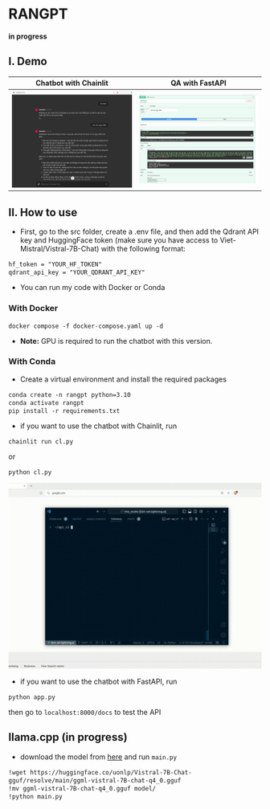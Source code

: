 # RANGPT
**in progress**
## I. Demo

|Chatbot with Chainlit       | QA with FastAPI                         |
|----------------------------|----------------------------|
| ![demo](assets/images/cl_demo_img.png)| ![demo](assets/images/fastapi_demo_img.png) |

## II. How to use 
- First, go to the src folder, create a .env file, and then add the Qdrant API key and HuggingFace token (make sure you have access to Viet-Mistral/Vistral-7B-Chat) with the following format:
```
hf_token = "YOUR_HF_TOKEN"
qdrant_api_key = "YOUR_QDRANT_API_KEY"
```
- You can run my code with Docker or Conda

### With Docker
```
docker compose -f docker-compose.yaml up -d

```
- **Note:** GPU is required to run the chatbot with this version.

### With Conda

- Create a virtual environment and install the required packages
```
conda create -n rangpt python=3.10
conda activate rangpt
pip install -r requirements.txt
```

- if you want to use the chatbot with Chainlit, run
```
chainlit run cl.py
```
or 
```
python cl.py
```
![quick_tutorial](assets/gif/demo_cl.gif)
- if you want to use the chatbot with FastAPI, run
```
python app.py
```
then go to `localhost:8000/docs` to test the API


## llama.cpp (in progress)
- download the model from [here](https://huggingface.co/uonlp/Vistral-7B-Chat-gguf/tree/main) and run `main.py`
```
!wget https://huggingface.co/uonlp/Vistral-7B-Chat-gguf/resolve/main/ggml-vistral-7B-chat-q4_0.gguf
!mv ggml-vistral-7B-chat-q4_0.gguf model/
!python main.py
```

